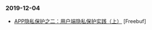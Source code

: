 ### 2019-12-04

* [APP隐私保护之二：用户端隐私保护实践（上）](https://www.freebuf.com/articles/database/220083.html) [Freebuf]
